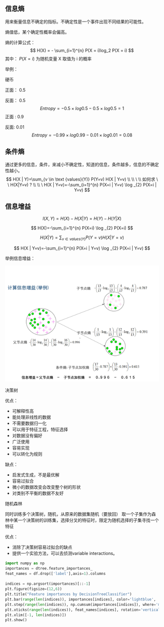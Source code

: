 

## 信息熵

用来衡量信息不确定的指标。不确定性是一个事件出现不同结果的可能性。

熵值低，某个确定性概率会偏高。

熵的计算公式：
$$
H(X) = - \sum_{i=1}^{n} P(X = i)log_2 P(X = i)
$$
其中： $P(X = i)$ 为随机变量 X 取值为 i 的概率

举例：

硬币 

正面： 0.5 

反面： 0.5 
$$
Entropy = -0.5 \times  log0.5 - 0.5 \times log0.5 = 1
$$
正面 : 0.9

反面: 0.01
$$
Entropy = -0.99 \times log0.99 -0.01 \times log0.01 = 0.08
$$

## 条件熵

通过更多的信息，条件，来减小不确定性，知道的信息，条件越多，信息的不确定性越小。
$$
H(X | Y)=\sum_{v \in \text {values}(Y)} P(Y=v) H(X | Y=v)
\\ 
\\ \
\\ 如何求 \ \ H(X|Y=v) ?
\\ 
\\ \
H(X | Y=v)=-\sum_{i=1}^{n} P(X=i | Y=v) \log _{2} P(X=i | Y=v)
$$


## 信息增益

$$
I(X, Y)=H(X)-H(X | Y)=H(Y)-H(Y | X)
$$

$$
H(X)=-\sum_{i=1}^{n} P(X=i) \log _{2} P(X=i)
$$

$$
H(X | Y)=\sum_{v \in v a l u e s(Y)} P(Y=v) H(X | Y=v)
$$

$$
H(X | Y=v)=-\sum_{i=1}^{n} P(X=i | Y=v) \log _{2} P(X=i | Y=v)
$$

举例信息增益：

![1](./img/1.png)



决策树

优点：

- 可解释性高
- 能处理非线性的数据
- 不需要数据归一化
- 可以用于特征工程，特征选择
- 对数据没有偏好
- 广泛使用
- 容易实现
- 可以转化为规则

缺点：

- 启发式生成，不是最优解
- 容易过拟合
- 微小的数据改变会改变整个树的形状
- 对类别不平衡的数据不友好



随机森林

同时训练多个决策树，随机，从原来的数据集随机（要放回） 取一个子集作为森林中某一个决策树的训练集，选择分叉的特征时，限定为随机选择的子集寻找一个特征

优点：

- 消除了决策树容易过拟合的缺点
- 提供一个实验方法，可以去侦测variable interactions。



```python
import numpy as np
importances = dtree.feature_importances_
feat_names = df.drop(['label'],axis=1).columns

indices = np.argsort(importances)[::-1]
plt.figure(figsize=(12,6))
plt.title("Feature importances by DecisionTreeClassifier")
plt.bar(range(len(indices)), importances[indices], color='lightblue',  align="center")
plt.step(range(len(indices)), np.cumsum(importances[indices]), where='mid', label='Cumulative')
plt.xticks(range(len(indices)), feat_names[indices], rotation='vertical',fontsize=14)
plt.xlim([-1, len(indices)])
plt.show()
```

